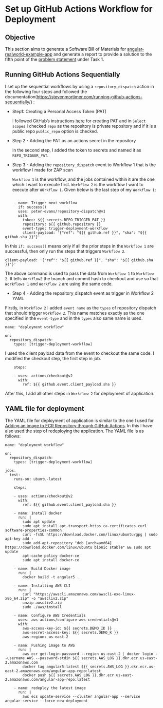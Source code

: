 
# Set up GitHub Actions Workflow for Deployment

## Objective

This section aims to generate a Software Bill of Materials for [angular-realworld-example-app](https://github.com/gothinkster/angular-realworld-example-app) and generate a report to provide a solution to the fifth point of the [problem statement](https://cloud-native.netlify.app/problem-statement/) under Task 1.

## Running GitHub Actions Sequentially

I set up the sequential workflows by using a `repository_dispatch` action in the following four steps and followed the documentation(https://stevenmortimer.com/running-github-actions-sequentially/) :

* Step1: Creating a Personal Access Token (PAT)

    I followed GitHub’s instructions [here](https://docs.github.com/en/github/authenticating-to-github/creating-a-personal-access-token) for creating PAT and in `Select scopes` I checked `repo` as the repository is private repository and if it is a public repo `public_repo` option is checked.

* Step 2 - Adding the PAT as an actions secret in the repository

    In the second step, I added the token to secrets and named it as `REPO_TRIGGER_PAT`.

* Step 3 - Adding the `repository_dispatch` event to Workflow 1 that is the workflow I made for ZAP scan

    `Workflow 1` is the workflow, and the jobs contained within it are the one which I want to execute first. `Workflow 2` is the workflow I want to execute after `WOrkflow 1`. Given below is the last step of my `Workflow 1`:

```

    - name: Trigger next workflow
      if: success()
      uses: peter-evans/repository-dispatch@v1
      with:
        token: ${{ secrets.REPO_TRIGGER_PAT }}
        repository: ${{ github.repository }}
        event-type: trigger-deployment-workflow
        client-payload: '{"ref": "${{ github.ref }}", "sha": "${{ github.sha }}"}'
```
In this `if: success()` means only if all the prior steps in the `Workflow 1` are successful, then only run the steps that triggers `Workflow 2`.

```
client-payload: '{"ref": "${{ github.ref }}", "sha": "${{ github.sha }}"}'
```
The above command is used to pass the data from `Workflow 1` to `Workflow 2`. It tells `Workflow2` the branch and commit hash to checkout and use so that `Workflows 1` and `Workflow 2` are using the same code. 

* Step 4 - Adding the repository_dispatch event as trigger in Workflow 2 YAML

Firstly, in `Workflow 2` I added `event name` as the `types` of repository dispatch that should trigger `Workflow 2`. This name matches exactly as the one specified in the `event-type` and in the `types` also same name is used.
```
name: "deployment workflow"

on:
  repository_dispatch:
    types: [trigger-deployment-workflow]
```
I used the client payload data from the event to checkout the same code. I modified the checkout step, the first step in job.
```
    steps:
    
    - uses: actions/checkout@v2
      with:
        ref: ${{ github.event.client_payload.sha }}
```
After this, I add all other steps in `Workflow 2` for deployment of application.

## YAML file for deployment

The YAML file for deployment of application is similar to the one I used for [Adding an image to ECR Repository through GitHub Actions](https://cloud-native.netlify.app/dast/#adding-an-image-to-ecr-repository-through-github-actions). In this I have also used the step of redeploying the application. The YAML file is as follows:

```
name: "deployment workflow"

on:
  repository_dispatch:
    types: [trigger-deployment-workflow]

jobs:
  test:
    runs-on: ubuntu-latest
    
    steps:
    
    - uses: actions/checkout@v2
      with:
        ref: ${{ github.event.client_payload.sha }}
    
    - name: Install docker
      run: |
        sudo apt update
        sudo apt install apt-transport-https ca-certificates curl software-properties-common
        curl -fsSL https://download.docker.com/linux/ubuntu/gpg | sudo apt-key add -
        sudo add-apt-repository "deb [arch=amd64] https://download.docker.com/linux/ubuntu bionic stable" && sudo apt update
        apt-cache policy docker-ce
        sudo apt install docker-ce
        
    - name: Build Docker image
      run: |
        docker build -t angular5 .
    
    - name: Installing AWS CLI
      run: |
        curl "https://awscli.amazonaws.com/awscli-exe-linux-x86_64.zip" -o "awscliv2.zip"
        unzip awscliv2.zip
        sudo ./aws/install
        
    - name: Configure AWS Credentials
      uses: aws-actions/configure-aws-credentials@v1
      with:
        aws-access-key-id: ${{ secrets.DEMO_ID }}
        aws-secret-access-key: ${{ secrets.DEMO_K }}
        aws-region: us-east-2
        
    - name: Pushing image to AWS
      run: |
        aws ecr get-login-password --region us-east-2 | docker login --username AWS --password-stdin ${{ secrets.AWS_LOG }}.dkr.ecr.us-east-2.amazonaws.com  
        docker tag angular5:latest ${{ secrets.AWS_LOG }}.dkr.ecr.us-east-2.amazonaws.com/angular-app-repo:latest        
        docker push ${{ secrets.AWS_LOG }}.dkr.ecr.us-east-2.amazonaws.com/angular-app-repo:latest
        
    - name: redeploy the latest image
      run: |
        aws ecs update-service --cluster angular-app --service angular-service --force-new-deployment
```
 